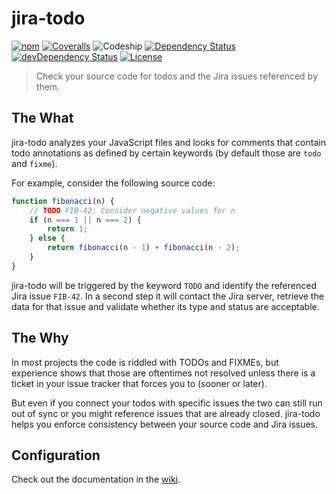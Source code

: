 # jira-todo
[![npm](https://img.shields.io/npm/v/jira-todo.svg?style=flat-square)](https://www.npmjs.com/package/jira-todo)
[![Coveralls](https://img.shields.io/coveralls/pigulla/jira-todo.svg?style=flat-square)]()
![Codeship](https://img.shields.io/codeship/b975c890-eac8-0133-c44b-7a726143f84a.svg?style=flat-square)
[![Dependency Status](https://img.shields.io/david/pigulla/jira-todo.svg?style=flat-square)](https://david-dm.org/pigulla/jira-todo)
[![devDependency Status](https://img.shields.io/david/dev/pigulla/jira-todo.svg?style=flat-square)](https://david-dm.org/pigulla/jira-todo)
[![License](https://img.shields.io/npm/l/jira-todo.svg?style=flat-square)](https://github.com/pigulla/jira-todo/blob/master/LICENSE)

> Check your source code for todos and the Jira issues referenced by them.

## The What
jira-todo analyzes your JavaScript files and looks for comments that contain todo annotations as defined by certain keywords (by default those are `todo` and `fixme`).

For example, consider the following source code:
```js
function fibonacci(n) {
    // TODO FIB-42: Consider negative values for n
    if (n === 1 || n === 2) {
        return 1;
    } else {
        return fibonacci(n - 1) + fibonacci(n - 2);
    }
}
```
jira-todo will be triggered by the keyword `TODO` and identify the referenced Jira issue `FIB-42`. In a second step it will contact the Jira server, retrieve the data for that  issue and validate whether its type and status are acceptable.

## The Why
In most projects the code is riddled with TODOs and FIXMEs, but experience shows that those are oftentimes not resolved unless there is a ticket in your issue tracker that forces you to (sooner or later).

But even if you connect your todos with specific issues the two can still run out of sync or you might reference issues that are already closed. jira-todo helps you enforce consistency between your source code and Jira issues.

## Configuration

Check out the documentation in the [wiki](../../wiki/Configuration).
